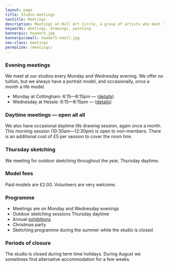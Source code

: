 ```yaml
---
layout: page
title: Studio meetings
navtitle: Meetings
description: Meetings at Hull Art Circle, a group of artists who meet twice weekly.
keywords: meetings, drawings, painting
bannerpic: header5.jpg
bannerpicsmall: header5-small.jpg
nav-class: meetings
permalink: /meetings/
---
```



### Evening meetings

We meet at our studios every Monday and Wednesday evening. We offer no tuition, but we always have a portrait model, and occasionally, once a month a life model.

* Monday at Cottingham: 6:15—8:15pm — ([details](/contact/))
* Wednesday at Hessle: 6:15—8:15pm — ([details](/contact/))

### Daytime meetings — open all all

We also have occasional daytime life drawing session, again once a month. This morning session (10:30am—12:30pm) is open to non-members. There is an additional cost of £5 per session to cover the room hire.

### Thursday sketching

We meeting for outdoor sketching throughout the year, Thursday daytime.

### Model fees

Paid models are £2.00. Volunteers are very welcome.

### Programme

* Meetings are on Monday and Wednesday evenings
* Outdoor sketching sessions Thursday daytime
* Annual [exhibitions](/exhibitions/)
* Christmas party
* Sketching programme during the summer while the studio is closed

### Periods of closure

The studio is closed during term time holidays. During August we sometimes find alternative accommodation for a few weeks.